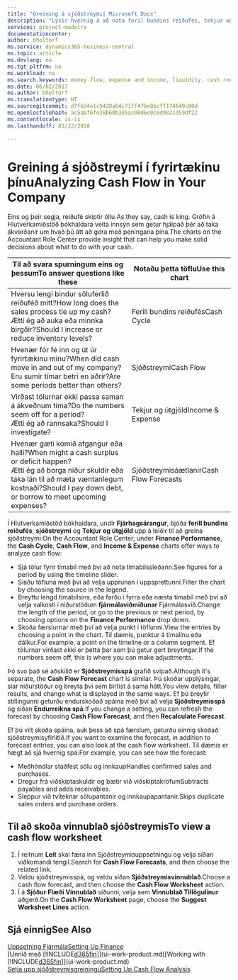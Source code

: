 ```yaml
---
title: "Greining á sjóðstreymi| Microsoft Docs"
description: "Lýsir hvernig á að nota feril bundins reiðufés, tekjur og útgjöld, sjóðstreymi og sjóðstreymisspá myndrit til að greina fortíð og framtíð streymi peninga inn og út úr fyrirtækinu þínu."
services: project-madeira
documentationcenter: 
author: bholtorf
ms.service: dynamics365-business-central
ms.topic: article
ms.devlang: na
ms.tgt_pltfrm: na
ms.workload: na
ms.search.keywords: money flow, expense and income, liquidity, cash receipts minus cash payments, Cartera
ms.date: 06/02/2017
ms.author: bholtorf
ms.translationtype: HT
ms.sourcegitcommit: d7fb34e1c9428a64c71ff47be8bcff174649c00d
ms.openlocfilehash: ac5abf6fe38b60b385ac00d6e0ced982cd59df22
ms.contentlocale: is-is
ms.lasthandoff: 03/22/2018

---
```

# <a name="analyzing-cash-flow-in-your-company"></a><span data-ttu-id="b34b6-103">Greining á sjóðstreymi í fyrirtækinu þínu</span><span class="sxs-lookup"><span data-stu-id="b34b6-103">Analyzing Cash Flow in Your Company</span></span>
<span data-ttu-id="b34b6-104">Eins og þeir segja, reiðufé skiptir öllu.</span><span class="sxs-lookup"><span data-stu-id="b34b6-104">As they say, cash is king.</span></span> <span data-ttu-id="b34b6-105">Gröfin á Hlutverkamiðstöð bókhaldara veita innsýn sem getur hjálpað þér að taka ákvarðanir um hvað þú átt að gera með peningana þína.</span><span class="sxs-lookup"><span data-stu-id="b34b6-105">The charts on the Accountant Role Center provide insight that can help you make solid decisions about what to do with your cash.</span></span>  

| <span data-ttu-id="b34b6-106">Til að svara spurningum eins og þessum</span><span class="sxs-lookup"><span data-stu-id="b34b6-106">To answer questions like these</span></span> | <span data-ttu-id="b34b6-107">Notaðu þetta töflu</span><span class="sxs-lookup"><span data-stu-id="b34b6-107">Use this chart</span></span> |
| --- | --- |
| <span data-ttu-id="b34b6-108">Hversu lengi bindur söluferlið reiðuféð mitt?</span><span class="sxs-lookup"><span data-stu-id="b34b6-108">How long does the sales process tie up my cash?</span></span></br> <span data-ttu-id="b34b6-109">Ætti ég að auka eða minnka birgðir?</span><span class="sxs-lookup"><span data-stu-id="b34b6-109">Should I increase or reduce inventory levels?</span></span> |<span data-ttu-id="b34b6-110">Ferill bundins reiðufés</span><span class="sxs-lookup"><span data-stu-id="b34b6-110">Cash Cycle</span></span> |
| <span data-ttu-id="b34b6-111">Hvenær fór fé inn og út úr fyrirtækinu mínu?</span><span class="sxs-lookup"><span data-stu-id="b34b6-111">When did cash move in and out of my company?</span></span></br> <span data-ttu-id="b34b6-112">Eru sumir tímar betri en aðrir?</span><span class="sxs-lookup"><span data-stu-id="b34b6-112">Are some periods better than others?</span></span> |<span data-ttu-id="b34b6-113">Sjóðstreymi</span><span class="sxs-lookup"><span data-stu-id="b34b6-113">Cash Flow</span></span> |
| <span data-ttu-id="b34b6-114">Virðast tölurnar ekki passa saman á ákveðnum tíma?</span><span class="sxs-lookup"><span data-stu-id="b34b6-114">Do the numbers seem off for a period?</span></span></br> <span data-ttu-id="b34b6-115">Ætti ég að rannsaka?</span><span class="sxs-lookup"><span data-stu-id="b34b6-115">Should I investigate?</span></span> |<span data-ttu-id="b34b6-116">Tekjur og útgjöld</span><span class="sxs-lookup"><span data-stu-id="b34b6-116">Income & Expense</span></span> |
| <span data-ttu-id="b34b6-117">Hvenær gæti komið afgangur eða halli?</span><span class="sxs-lookup"><span data-stu-id="b34b6-117">When might a cash surplus or deficit happen?</span></span></br> <span data-ttu-id="b34b6-118">Ætti ég að borga niður skuldir eða taka lán til að mæta væntanlegum kostnaði?</span><span class="sxs-lookup"><span data-stu-id="b34b6-118">Should I pay down debt, or borrow to meet upcoming expenses?</span></span> |<span data-ttu-id="b34b6-119">Sjóðstreymisáætlanir</span><span class="sxs-lookup"><span data-stu-id="b34b6-119">Cash Flow Forecasts</span></span> |

<span data-ttu-id="b34b6-120">Í Hlutverkamiðstöð bókhaldara, undir **Fjárhagsárangur**, bjóða **ferill bundins reiðufés**, **sjóðstreymi** og **Tekjur og útgjöld** upp á leiðir til að greina sjóðstreymi:</span><span class="sxs-lookup"><span data-stu-id="b34b6-120">On the Accountant Role Center, under **Finance Performance**, the **Cash Cycle**, **Cash Flow**, and **Income & Expense** charts offer ways to analyze cash flow:</span></span>  

* <span data-ttu-id="b34b6-121">Sjá tölur fyrir tímabil með því að nota tímabilssleðann.</span><span class="sxs-lookup"><span data-stu-id="b34b6-121">See figures for a period by using the timeline slider.</span></span>  
* <span data-ttu-id="b34b6-122">Síaðu töfluna með því að velja upprunan í uppsprettunni.</span><span class="sxs-lookup"><span data-stu-id="b34b6-122">Filter the chart by choosing the source in the legend.</span></span>  
* <span data-ttu-id="b34b6-123">Breyttu lengd tímabilsins, eða farðu í fyrra eða næsta tímabil með því að velja valkosti í niðurstöðum **fjármálaviðmiðunar** Fjármálasvið.</span><span class="sxs-lookup"><span data-stu-id="b34b6-123">Change the length of the period, or go to the previous or next period, by choosing options on the **Finance Performance** drop down.</span></span>  
* <span data-ttu-id="b34b6-124">Skoða færslurnar með því að velja punkt í töflunni.</span><span class="sxs-lookup"><span data-stu-id="b34b6-124">View the entries by choosing a point in the chart.</span></span> <span data-ttu-id="b34b6-125">Til dæmis, punktur á tímalínu eða dálkur.</span><span class="sxs-lookup"><span data-stu-id="b34b6-125">For example, a point on the timeline or a column segment.</span></span> <span data-ttu-id="b34b6-126">Ef tölurnar virðast ekki er þetta þar sem þú getur gert breytingar.</span><span class="sxs-lookup"><span data-stu-id="b34b6-126">If the numbers seem off, this is where you can make adjustments.</span></span>  

<span data-ttu-id="b34b6-127">Þó svo það sé aðskilið er **Sjóðstreymisspá** grafið svipað.</span><span class="sxs-lookup"><span data-stu-id="b34b6-127">Although it's separate, the **Cash Flow Forecast** chart is similar.</span></span> <span data-ttu-id="b34b6-128">Þú skoðar upplýsingar, síar niðurstöður og breyta því sem birtist á sama hátt.</span><span class="sxs-lookup"><span data-stu-id="b34b6-128">You view details, filter results, and change what is displayed in the same ways.</span></span> <span data-ttu-id="b34b6-129">Ef þú breytir stillingunni geturðu endurskoðað spáina með því að velja **Sjóðstreymisspá** og síðan **Endurreikna spá**.</span><span class="sxs-lookup"><span data-stu-id="b34b6-129">If you change a setting, you can refresh the forecast by choosing **Cash Flow Forecast**, and then **Recalculate Forecast**.</span></span>

<span data-ttu-id="b34b6-130">Ef þú vilt skoða spáina, auk þess að spá færslum, geturðu einnig skoðað sjóðstreymisyfirlitið.</span><span class="sxs-lookup"><span data-stu-id="b34b6-130">If you want to examine the forecast, in addition to forecast entries, you can also look at the cash flow worksheet.</span></span> <span data-ttu-id="b34b6-131">Til dæmis er hægt að sjá hvernig spá:</span><span class="sxs-lookup"><span data-stu-id="b34b6-131">For example, you can see how the forecast:</span></span>

* <span data-ttu-id="b34b6-132">Meðhöndlar staðfest sölu og innkaup</span><span class="sxs-lookup"><span data-stu-id="b34b6-132">Handles confirmed sales and purchases.</span></span>  
* <span data-ttu-id="b34b6-133">Dregur frá viðskiptaskuldir og bætir við viðskiptakröfum</span><span class="sxs-lookup"><span data-stu-id="b34b6-133">Subtracts payables and adds receivables.</span></span>  
* <span data-ttu-id="b34b6-134">Sleppur við tvíteknar sölupantanir og innkaupapantanir.</span><span class="sxs-lookup"><span data-stu-id="b34b6-134">Skips duplicate sales orders and purchase orders.</span></span>  

## <a name="to-view-a-cash-flow-worksheet"></a><span data-ttu-id="b34b6-135">Til að skoða vinnublað sjóðstreymis</span><span class="sxs-lookup"><span data-stu-id="b34b6-135">To view a cash flow worksheet</span></span>
1. <span data-ttu-id="b34b6-136">Í reitnum **Leit** skal færa inn Sjóðstreymisuppsetningu og velja síðan viðkomandi tengil.</span><span class="sxs-lookup"><span data-stu-id="b34b6-136">Search for **Cash Flow Forecasts**, and then choose the related link.</span></span>  
2. <span data-ttu-id="b34b6-137">Veldu sjóðstreymisspá, og veldu síðan **Sjóðstreymisvinnublað**.</span><span class="sxs-lookup"><span data-stu-id="b34b6-137">Choose a cash flow forecast, and then choose the **Cash Flow Worksheet** action.</span></span>  
3. <span data-ttu-id="b34b6-138">Í á **Sjóður Flæði Vinnublað** síðunni, velja sem **Vinnublað Tillögulínur** aðgerð.</span><span class="sxs-lookup"><span data-stu-id="b34b6-138">On the **Cash Flow Worksheet** page, choose the **Suggest Worksheet Lines** action.</span></span>  

## <a name="see-also"></a><span data-ttu-id="b34b6-139">Sjá einnig</span><span class="sxs-lookup"><span data-stu-id="b34b6-139">See Also</span></span>
[<span data-ttu-id="b34b6-140">Uppsetning Fjármála</span><span class="sxs-lookup"><span data-stu-id="b34b6-140">Setting Up Finance</span></span>](finance-setup-finance.md)  
<span data-ttu-id="b34b6-141">[Unnið með [!INCLUDE[d365fin](includes/d365fin_md.md)]](ui-work-product.md)</span><span class="sxs-lookup"><span data-stu-id="b34b6-141">[Working with [!INCLUDE[d365fin](includes/d365fin_md.md)]](ui-work-product.md)</span></span>  
[<span data-ttu-id="b34b6-142">Setja upp sjóðstreymisgreiningu</span><span class="sxs-lookup"><span data-stu-id="b34b6-142">Setting Up Cash Flow Analysis</span></span>](finance-setup-cash-flow-analyses.md)  

